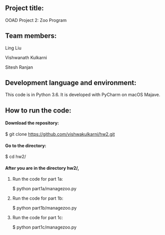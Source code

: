 ## Project title:

OOAD Project 2: Zoo Program

## Team members:

Ling Liu

Vishwanath Kulkarni 

Sitesh Ranjan

## Development language and environment:

This code is in Python 3.6. It is developed with PyCharm on macOS Majave.

## How to run the code:

#### Download the repository:

$ git clone https://github.com/vishwakulkarni/hw2.git

#### Go to the directory:

$ cd hw2/

#### After you are in the directory hw2/,

1. Run the code for part 1a:

	$ python part1a/managezoo.py

2. Run the code for part 1b:

	$ python part1b/managezoo.py

3. Run the code for part 1c:

	$ python part1c/managezoo.py

